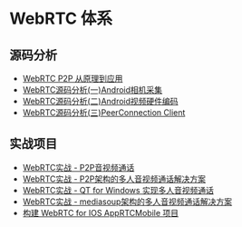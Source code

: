 
# WebRTC 体系

## 源码分析

- [WebRTC P2P 从原理到应用](./WebRTC%20P2P%20从原理到应用.md)
- [WebRTC源码分析(一)Android相机采集](./WebRTC源码分析(一)%20Android相机采集.md)
- [WebRTC源码分析(二)Android视频硬件编码](./WebRTC源码分析(二)%20Android视频硬件编码.md)
- [WebRTC源码分析(三)PeerConnection Client](./WebRTC源码分析(三)PeerConnection%20Client.md)

## 实战项目

- [WebRTC实战 - P2P音视频通话](./WebRTC实战%20-%20P2P音视频通话.md)
- [WebRTC实战 - P2P架构的多人音视频通话解决方案](./WebRTC实战%20-%20P2P架构的多人音视频通话解决方案.md)
- [WebRTC实战 - QT for Windows 实现多人音视频通话](./WebRTC实战%20-%20QT%20for%20Windows%20实现多人音视频通话.md)
- [WebRTC实战 - mediasoup架构的多人音视频通话解决方案](./WebRTC实战%20-%20mediasoup架构的多人音视频通话解决方案.md)
- [构建 WebRTC for IOS AppRTCMobile 项目](./构建%20WebRTC%20for%20IOS%20AppRTCMobile%20项目.md)








